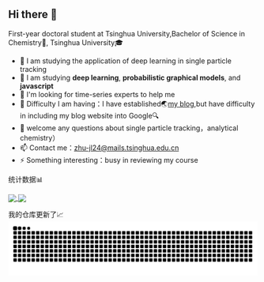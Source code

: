 ## Hi there 👋
First-year doctoral student at Tsinghua University,Bachelor of Science in Chemistry📕, Tsinghua University🎓
- 🔭 I am studying the application of deep learning in single particle tracking
- 🌱 I am studying **deep learning**, **probabilistic graphical models**, and **javascript**
- 👯 I'm looking for time-series experts to help me
- 🤔 Difficulty I am having：I have established🌏[my blog](https://junedrinleng.github.io/),but have difficulty in including my blog website into Google🔍
- 💬 welcome any questions about single particle tracking，analytical chemistry）
- 📫 Contact me：zhu-jl24@mails.tsinghua.edu.cn
- ⚡ Something interesting：busy in reviewing my course

统计数据📊  

<a href="https://github.com/anuraghazra/github-readme-stats">
  <img height=200 align="center" src="https://github-readme-stats.vercel.app/api/top-langs/?username=junedrinleng&layout=compact&langs_count=8&card_width=320" />
</a>
<a href="https://github.com/anuraghazra/github-readme-stats">
  <img height=200 align="center" src="https://github-readme-stats.vercel.app/api?username=junedrinleng&show_icons=true&theme=rose&rank_icon=github&card_width=320" />
</a>
<!-- [![Top Langs](https://github-readme-stats.vercel.app/api/top-langs/?username=junedrinleng&layout=compact)](https://github.com/anuraghazra/github-readme-stats)
[![junedrinleng's GitHub stats](https://github-readme-stats.vercel.app/api?username=junedrinleng&show_icons=true&theme=rose&rank_icon=github)](https://github.com/anuraghazra/github-readme-stats) -->

我的仓库更新了📈
![Snake animation](./snack/github-snake.svg)
<!--
**JuneDrinleng/JuneDrinleng** is a ✨ _special_ ✨ repository because its `README.md` (this file) appears on your GitHub profile.

-->
